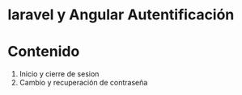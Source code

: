 # laravel y Angular Autentificación

# Contenido
1. Inicio y cierre de sesion
2. Cambio y recuperación de contraseña


